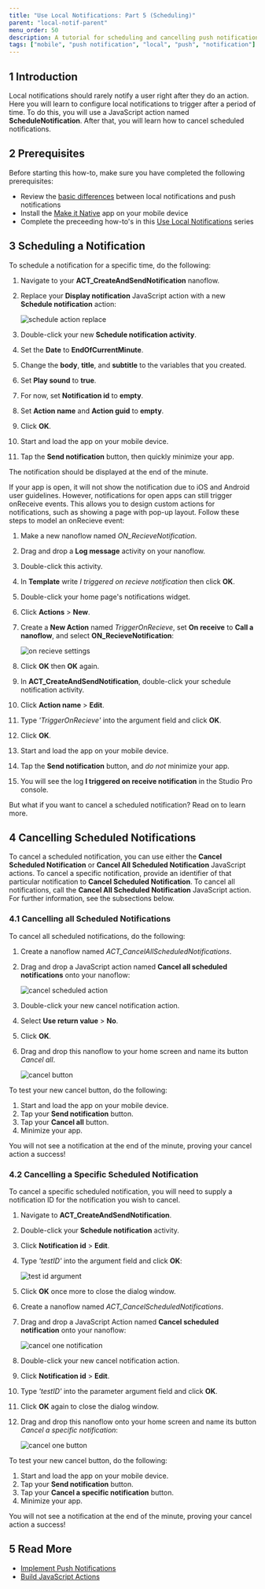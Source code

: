 ```yaml
---
title: "Use Local Notifications: Part 5 (Scheduling)"
parent: "local-notif-parent"
menu_order: 50
description: A tutorial for scheduling and cancelling push notifications.
tags: ["mobile", "push notification", "local", "push", "notification"]
---
```


## 1 Introduction

Local notifications should rarely notify a user right after they do an action. Here you will learn to configure local notifications to trigger after a period of time. To do this, you will use a JavaScript action named **ScheduleNotification**. After that, you will learn how to cancel scheduled notifications.

## 2 Prerequisites

Before starting this how-to, make sure you have completed the following prerequisites:

* Review the [basic differences](https://developer.apple.com/library/archive/documentation/NetworkingInternet/Conceptual/RemoteNotificationsPG/) between local notifications and push notifications
* Install the [Make it Native](/refguide/getting-the-make-it-native-app) app on your mobile device
* Complete the preceeding how-to's in this [Use Local Notifications](local-notif-parent) series

## 3 Scheduling a Notification

To schedule a notification for a specific time, do the following:

1. Navigate to your **ACT_CreateAndSendNotification** nanoflow. 
2.  Replace your **Display notification** JavaScript action with a new **Schedule notification** action:

	![schedule action replace](attachments/native-push/new-schedule-action.png)

3. Double-click your new **Schedule notification activity**.
4. Set the **Date** to **EndOfCurrentMinute**.
5. Change the **body**, **title**, and **subtitle** to the variables that you created.
6. Set **Play sound** to **true**.
7. For now, set **Notification id** to **empty**.
8. Set **Action name** and **Action guid** to **empty**.
9. Click **OK**.
10. Start and load the app on your mobile device.
11. Tap the **Send notification** button, then quickly minimize your app.

The notification should be displayed at the end of the minute.

If your app is open, it will not show the notification due to iOS and Android user guidelines. However, notifications for open apps can still trigger onReceive events. This allows you to design custom actions for notifications, such as showing a page with pop-up layout. Follow these steps to model an onRecieve event:

1. Make a new nanoflow named *ON_RecieveNotification*.
2. Drag and drop a **Log message** activity on your nanoflow.
3. Double-click this activity. 
4. In **Template** write *I triggered on recieve notification* then click **OK**.
5. Double-click your home page's notifications widget.
6. Click **Actions** > **New**.
7. Create a **New Action** named *TriggerOnRecieve*, set **On receive** to **Call a nanoflow**, and select **ON_RecieveNotification**:

	![on recieve settings](attachments/native-push/on-receive-action.png)

8. Click **OK** then **OK** again.
8. In **ACT_CreateAndSendNotification**, double-click your schedule notification activity.
10. Click **Action name** > **Edit**.
11. Type *'TriggerOnRecieve'* into the argument field and click **OK**.
11. Click **OK**.
12. Start and load the app on your mobile device.
13. Tap the **Send notification** button, and *do not* minimize your app.
14. You will see the log **I triggered on receive notification** in the Studio Pro console.

But what if you want to cancel a scheduled notification? Read on to learn more.

## 4 Cancelling Scheduled Notifications

To cancel a scheduled notification, you can use either the **Cancel Scheduled Notification** or **Cancel All Scheduled Notification** JavaScript actions. To cancel a specific notification, provide an identifier of that particular notification to **Cancel Scheduled Notification**. To cancel all notifications, call the **Cancel All Scheduled Notification** JavaScript action. For further information, see the subsections below.

### 4.1 Cancelling all Scheduled Notifications

To cancel all scheduled notifications, do the following:

1. Create a nanoflow named  *ACT_CancelAllScheduledNotifications*.
2.  Drag and drop a JavaScript action named **Cancel all scheduled notifications** onto your nanoflow: 

	![cancel scheduled action](attachments/native-push/cancel-all-action.png)

3. Double-click your new cancel notification action.
4. Select  **Use return value** > **No**.
5. Click **OK**.
6.  Drag and drop this nanoflow to your home screen and name its button *Cancel all*.

	![cancel button](attachments/native-push/cancel-button.png)

To test your new cancel button, do the following:

1. Start and load the app on your mobile device.
2. Tap your **Send notification** button.
3. Tap your **Cancel all** button.
4. Minimize your app.

You will not see a notification at the end of the minute, proving your cancel action a success!

### 4.2 Cancelling a Specific Scheduled Notification

To cancel a specific scheduled notification, you will need to supply a notification ID for the notification you wish to cancel. 

1. Navigate to **ACT_CreateAndSendNotification**.
2. Double-click your **Schedule notification** activity.
3. Click **Notification id** > **Edit**. 
4.  Type *'testID'* into the argument field and click **OK**:

	![test id argument](attachments/native-push/test-id-arg.png)

5. Click **OK** once more to close the dialog window. 
4. Create a nanoflow named *ACT_CancelScheduledNotifications*.
5.  Drag and drop a JavaScript Action named **Cancel scheduled notification** onto your nanoflow:

	![cancel one notification](attachments/native-push/cancel-scheduled-notif.png)

6. Double-click your new cancel notification action.
7. Click **Notification id** > **Edit**.
8. Type *'testID'* into the parameter argument field and click **OK**.
9. Click **OK** again to close the dialog window.
7.  Drag and drop this nanoflow onto your home screen and name its button *Cancel a specific notification*:

	![cancel one button](attachments/native-push/cancel-specific-button.png)

To test your new cancel button, do the following:

1. Start and load the app on your mobile device.
2. Tap your **Send notification** button.
3. Tap your **Cancel a specific notification** button.
4. Minimize your app.

You will not see a notification at the end of the minute, proving your cancel action a success!

## 5 Read More

* [Implement Push Notifications](implementation-guide)
* [Build JavaScript Actions](/howto/extensibility/build-javascript-actions)